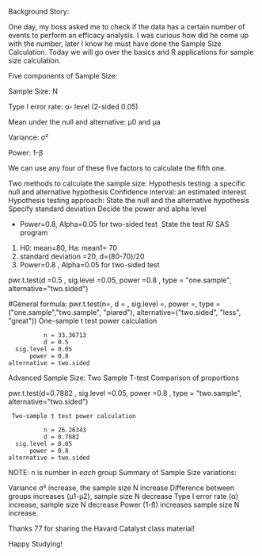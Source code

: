Background Story:

One day, my boss asked me to check if the data has a certain number of events to perform an efficacy analysis. I was curious how did he come up with the number, later I know he must have done the Sample Size Calculation. Today we will go over the basics and R applications for sample size calculation.

Five components of Sample Size:

Sample Size: N

Type I error rate: α- level (2-sided 0.05)

Mean under the null and alternative: μ0 and μa

Variance: σ²

Power: 1-β

We can use any four of these five factors to calculate the fifth one.

Two methods to calculate the sample size:
Hypothesis testing: a specific null and alternative hypothesis
Confidence interval: an estimated interest
Hypothesis testing approach:
State the null and the alternative hypothesis
Specify standard deviation
Decide the power and alpha level
- Power=0.8, Alpha=0.05 for two-sided test 
State the test
R/ SAS program




1. H0: mean=80, Ha: mean1= 70
2. standard deviation =20, d=(80-70)/20
3. Power=0.8 , Alpha=0.05 for two-sided test
 
pwr.t.test(d =0.5 , sig.level =0.05, power =0.8 , type = "one.sample", alternative="two.sided")

#General formula:
pwr.t.test(n=, d = , sig.level =, power =, type = ("one.sample","two.sample", "piared"), alternative=("two.sided", "less", "great"))
    One-sample t test power calculation 

              n = 33.36713
              d = 0.5
      sig.level = 0.05
          power = 0.8
    alternative = two.sided

Advanced Sample Size:
Two Sample T-test
Comparison of proportions

pwr.t.test(d=0.7882 , sig.level =0.05, power =0.8 , type = "two.sample", alternative="two.sided")

     Two-sample t test power calculation 

              n = 26.26343
              d = 0.7882
      sig.level = 0.05
          power = 0.8
    alternative = two.sided

NOTE: n is number in *each* group
Summary of Sample Size variations:

Variance σ² increase, the sample size N increase
Difference between groups increases (μ1-μ2), sample size N decrease
Type I error rate (α) increase, sample size N decrease
Power (1-ß) increases sample size N increase.




Thanks 77 for sharing the Havard Catalyst class material!

Happy Studying!
